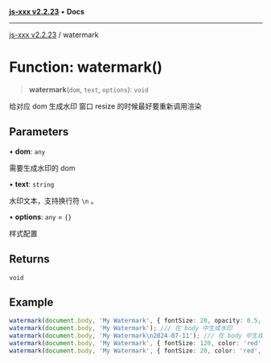 [**js-xxx v2.2.23**](../README.md) • **Docs**

***

[js-xxx v2.2.23](../README.md) / watermark

# Function: watermark()

> **watermark**(`dom`, `text`, `options`): `void`

给对应 dom 生成水印
窗口 resize 的时候最好要重新调用渲染

## Parameters

• **dom**: `any`

需要生成水印的 dom

• **text**: `string`

水印文本，支持换行符 `\n` 。

• **options**: `any` = `{}`

样式配置

## Returns

`void`

## Example

```ts
watermark(document.body, 'My Watermark', { fontSize: 20, opacity: 0.5, angle: -30, color: 'red', fontFamily: 'Arial', repeat: true, backgroundOpacity: 0.05 });
watermark(document.body, 'My Watermark'); /// 在 body 中生成水印
watermark(document.body, 'My Watermark\n2024-07-11'); /// 在 body 中生成水印，支持换行符。
watermark(document.body, 'My Watermark', { fontSize: 120, color: 'red', repeat: false, angle: 0 }); /// 在 body 中生成水印
watermark(document.body, 'My Watermark', { fontSize: 20, color: 'red', repeat: true, angle: 90 }); /// 在 body 中生成水印
```
